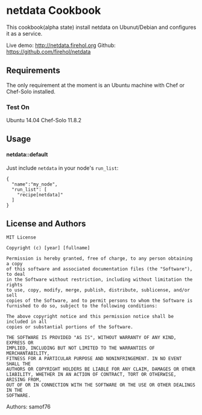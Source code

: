 # netdata Cookbook

This cookbook(alpha state) install netdata on Ubunut/Debian and configures it as a service.

Live demo: http://netdata.firehol.org
Github: https://github.com/firehol/netdata


## Requirements

The only requirement at the moment is an Ubuntu machine with Chef or Chef-Solo installed.

### Test On

Ubuntu 14.04
Chef-Solo 11.8.2

## Usage

#### netdata::default

Just include `netdata` in your node's `run_list`:

    {
      "name":"my_node",
      "run_list": [
        "recipe[netdata]"
      ]
    }

## License and Authors

    MIT License

    Copyright (c) [year] [fullname]

    Permission is hereby granted, free of charge, to any person obtaining a copy
    of this software and associated documentation files (the "Software"), to deal
    in the Software without restriction, including without limitation the rights
    to use, copy, modify, merge, publish, distribute, sublicense, and/or sell
    copies of the Software, and to permit persons to whom the Software is
    furnished to do so, subject to the following conditions:

    The above copyright notice and this permission notice shall be included in all
    copies or substantial portions of the Software.

    THE SOFTWARE IS PROVIDED "AS IS", WITHOUT WARRANTY OF ANY KIND, EXPRESS OR
    IMPLIED, INCLUDING BUT NOT LIMITED TO THE WARRANTIES OF MERCHANTABILITY,
    FITNESS FOR A PARTICULAR PURPOSE AND NONINFRINGEMENT. IN NO EVENT SHALL THE
    AUTHORS OR COPYRIGHT HOLDERS BE LIABLE FOR ANY CLAIM, DAMAGES OR OTHER
    LIABILITY, WHETHER IN AN ACTION OF CONTRACT, TORT OR OTHERWISE, ARISING FROM,
    OUT OF OR IN CONNECTION WITH THE SOFTWARE OR THE USE OR OTHER DEALINGS IN THE
    SOFTWARE.

Authors: samof76
